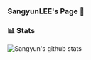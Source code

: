 ### SangyunLEE's Page 👋

### 📊 Stats

![Sangyun's github stats](https://github-readme-stats.vercel.app/api?username=syndersonLEE&show_icons=true)


<!--
**syndersonLEE/syndersonLEE** is a ✨ _special_ ✨ repository because its `README.md` (this file) appears on your GitHub profile.

Here are some ideas to get you started:

- 🔭 I’m currently working on ...
- 🌱 I’m currently learning ...
- 👯 I’m looking to collaborate on ...
- 🤔 I’m looking for help with ...
- 💬 Ask me about ...
- 📫 How to reach me: ...
- 😄 Pronouns: ...
- ⚡ Fun fact: ...
-->
